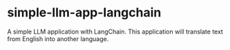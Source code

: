 # simple-llm-app-langchain
A simple LLM application with LangChain. This application will translate text from English into another language.
